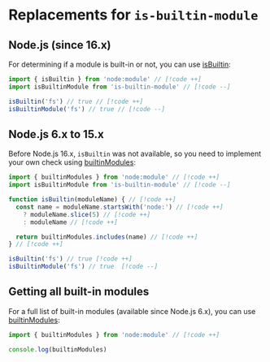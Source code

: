 # Replacements for `is-builtin-module`

## Node.js (since 16.x)

For determining if a module is built-in or not, you can use [isBuiltin](https://nodejs.org/api/module.html#moduleisbuiltinmodulename):

```ts
import { isBuiltin } from 'node:module' // [!code ++]
import isBuiltinModule from 'is-builtin-module' // [!code --]

isBuiltin('fs') // true // [!code ++]
isBuiltinModule('fs') // true // [!code --]
```

## Node.js 6.x to 15.x

Before Node.js 16.x, `isBuiltin` was not available, so you need to implement your own check using [builtinModules](https://nodejs.org/api/module.html#modulebuiltinmodules):

```ts
import { builtinModules } from 'node:module' // [!code ++]
import isBuiltinModule from 'is-builtin-module' // [!code --]

function isBuiltin(moduleName) { // [!code ++]
  const name = moduleName.startsWith('node:') // [!code ++]
    ? moduleName.slice(5) // [!code ++]
    : moduleName // [!code ++]

  return builtinModules.includes(name) // [!code ++]
} // [!code ++]

isBuiltin('fs') // true [!code ++]
isBuiltinModule('fs') // true  [!code --]
```

## Getting all built-in modules

For a full list of built-in modules (available since Node.js 6.x), you can use [builtinModules](https://nodejs.org/api/module.html#modulebuiltinmodules):

```ts
import { builtinModules } from 'node:module' // [!code ++]

console.log(builtinModules)
```

